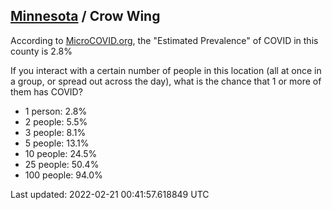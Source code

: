 
## [Minnesota](/united-states/minnesota) / Crow Wing

According to [MicroCOVID.org](http://microcovid.org),
the "Estimated Prevalence" of COVID in this county is 2.8%

If you interact with a certain number of people in this location
(all at once in a group, or spread out across the day), what is the chance that
1 or more of them has COVID?

- 1 person: 2.8%
- 2 people: 5.5%
- 3 people: 8.1%
- 5 people: 13.1%
- 10 people: 24.5%
- 25 people: 50.4%
- 100 people: 94.0%

Last updated: 2022-02-21 00:41:57.618849 UTC
